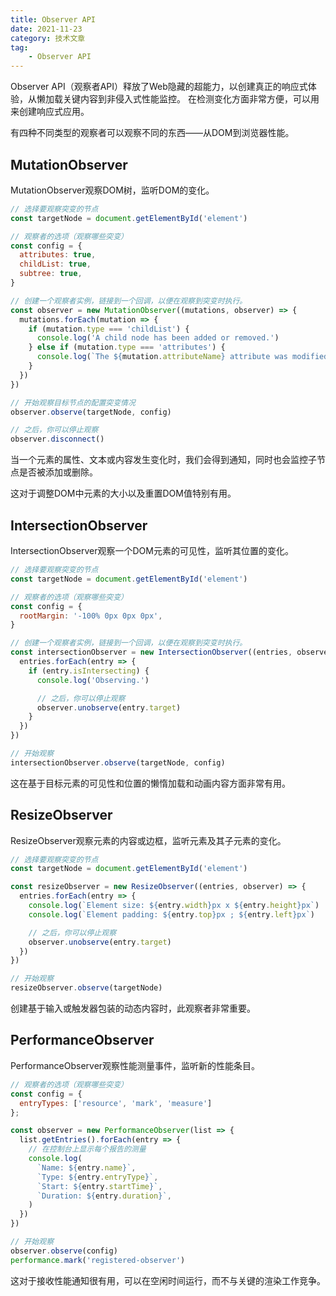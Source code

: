 ```yaml
---
title: Observer API
date: 2021-11-23
category: 技术文章
tag:
    - Observer API
---
```


Observer API（观察者API）释放了Web隐藏的超能力，以创建真正的响应式体验，从懒加载关键内容到非侵入式性能监控。
在检测变化方面非常方便，可以用来创建响应式应用。

<!-- more -->

有四种不同类型的观察者可以观察不同的东西——从DOM到浏览器性能。

## MutationObserver

MutationObserver观察DOM树，监听DOM的变化。

``` js
// 选择要观察突变的节点
const targetNode = document.getElementById('element')

// 观察者的选项（观察哪些突变）
const config = {
  attributes: true,
  childList: true,
  subtree: true,
}

// 创建一个观察者实例，链接到一个回调，以便在观察到突变时执行。
const observer = new MutationObserver((mutations, observer) => {
  mutations.forEach(mutation => {
    if (mutation.type === 'childList') {
      console.log('A child node has been added or removed.')
    } else if (mutation.type === 'attributes') {
      console.log(`The ${mutation.attributeName} attribute was modified.`)
    }
  })
})

// 开始观察目标节点的配置突变情况
observer.observe(targetNode, config)

// 之后，你可以停止观察
observer.disconnect()
```

当一个元素的属性、文本或内容发生变化时，我们会得到通知，同时也会监控子节点是否被添加或删除。

这对于调整DOM中元素的大小以及重置DOM值特别有用。

## IntersectionObserver

IntersectionObserver观察一个DOM元素的可见性，监听其位置的变化。

``` js
// 选择要观察突变的节点
const targetNode = document.getElementById('element')

// 观察者的选项（观察哪些突变）
const config = {
  rootMargin: '-100% 0px 0px 0px',
}

// 创建一个观察者实例，链接到一个回调，以便在观察到突变时执行。
const intersectionObserver = new IntersectionObserver((entries, observer) => {
  entries.forEach(entry => {
    if (entry.isIntersecting) {
      console.log('Observing.')

      // 之后，你可以停止观察
      observer.unobserve(entry.target)
    }
  })
})

// 开始观察
intersectionObserver.observe(targetNode, config)
```

这在基于目标元素的可见性和位置的懒惰加载和动画内容方面非常有用。

## ResizeObserver

ResizeObserver观察元素的内容或边框，监听元素及其子元素的变化。

``` js
// 选择要观察突变的节点
const targetNode = document.getElementById('element')

const resizeObserver = new ResizeObserver((entries, observer) => {
  entries.forEach(entry => {
    console.log(`Element size: ${entry.width}px x ${entry.height}px`)
    console.log(`Element padding: ${entry.top}px ; ${entry.left}px`)

    // 之后，你可以停止观察
    observer.unobserve(entry.target)
  })
})

// 开始观察
resizeObserver.observe(targetNode)
```

创建基于输入或触发器包装的动态内容时，此观察者非常重要。

## PerformanceObserver

PerformanceObserver观察性能测量事件，监听新的性能条目。

``` js
// 观察者的选项（观察哪些突变）
const config = {
  entryTypes: ['resource', 'mark', 'measure']
};

const observer = new PerformanceObserver(list => {
  list.getEntries().forEach(entry => {
    // 在控制台上显示每个报告的测量
    console.log(
      `Name: ${entry.name}`,
      `Type: ${entry.entryType}`,
      `Start: ${entry.startTime}`,
      `Duration: ${entry.duration}`,
    )
  })
})

// 开始观察
observer.observe(config)
performance.mark('registered-observer')
```

这对于接收性能通知很有用，可以在空闲时间运行，而不与关键的渲染工作竞争。